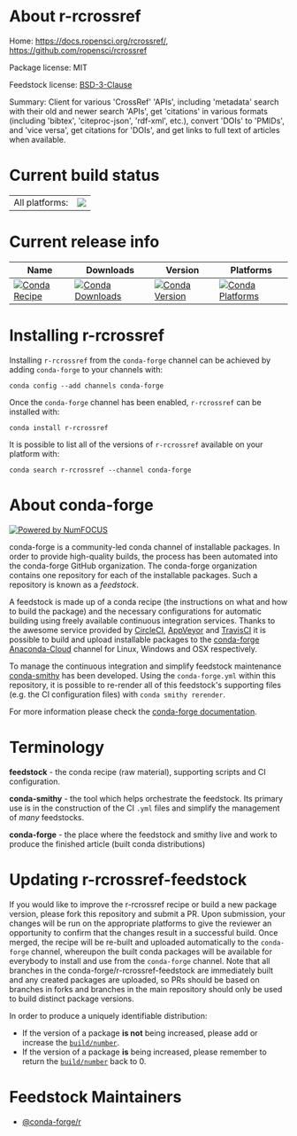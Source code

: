 About r-rcrossref
=================

Home: https://docs.ropensci.org/rcrossref/, https://github.com/ropensci/rcrossref

Package license: MIT

Feedstock license: [BSD-3-Clause](https://github.com/conda-forge/r-rcrossref-feedstock/blob/master/LICENSE.txt)

Summary: Client for various 'CrossRef' 'APIs', including 'metadata' search with their old and newer search 'APIs', get 'citations' in various formats (including 'bibtex', 'citeproc-json', 'rdf-xml', etc.), convert 'DOIs' to 'PMIDs', and 'vice versa', get citations for 'DOIs', and get links to full text of articles when available.

Current build status
====================


<table><tr><td>All platforms:</td>
    <td>
      <a href="https://dev.azure.com/conda-forge/feedstock-builds/_build/latest?definitionId=11482&branchName=master">
        <img src="https://dev.azure.com/conda-forge/feedstock-builds/_apis/build/status/r-rcrossref-feedstock?branchName=master">
      </a>
    </td>
  </tr>
</table>

Current release info
====================

| Name | Downloads | Version | Platforms |
| --- | --- | --- | --- |
| [![Conda Recipe](https://img.shields.io/badge/recipe-r--rcrossref-green.svg)](https://anaconda.org/conda-forge/r-rcrossref) | [![Conda Downloads](https://img.shields.io/conda/dn/conda-forge/r-rcrossref.svg)](https://anaconda.org/conda-forge/r-rcrossref) | [![Conda Version](https://img.shields.io/conda/vn/conda-forge/r-rcrossref.svg)](https://anaconda.org/conda-forge/r-rcrossref) | [![Conda Platforms](https://img.shields.io/conda/pn/conda-forge/r-rcrossref.svg)](https://anaconda.org/conda-forge/r-rcrossref) |

Installing r-rcrossref
======================

Installing `r-rcrossref` from the `conda-forge` channel can be achieved by adding `conda-forge` to your channels with:

```
conda config --add channels conda-forge
```

Once the `conda-forge` channel has been enabled, `r-rcrossref` can be installed with:

```
conda install r-rcrossref
```

It is possible to list all of the versions of `r-rcrossref` available on your platform with:

```
conda search r-rcrossref --channel conda-forge
```


About conda-forge
=================

[![Powered by NumFOCUS](https://img.shields.io/badge/powered%20by-NumFOCUS-orange.svg?style=flat&colorA=E1523D&colorB=007D8A)](http://numfocus.org)

conda-forge is a community-led conda channel of installable packages.
In order to provide high-quality builds, the process has been automated into the
conda-forge GitHub organization. The conda-forge organization contains one repository
for each of the installable packages. Such a repository is known as a *feedstock*.

A feedstock is made up of a conda recipe (the instructions on what and how to build
the package) and the necessary configurations for automatic building using freely
available continuous integration services. Thanks to the awesome service provided by
[CircleCI](https://circleci.com/), [AppVeyor](https://www.appveyor.com/)
and [TravisCI](https://travis-ci.com/) it is possible to build and upload installable
packages to the [conda-forge](https://anaconda.org/conda-forge)
[Anaconda-Cloud](https://anaconda.org/) channel for Linux, Windows and OSX respectively.

To manage the continuous integration and simplify feedstock maintenance
[conda-smithy](https://github.com/conda-forge/conda-smithy) has been developed.
Using the ``conda-forge.yml`` within this repository, it is possible to re-render all of
this feedstock's supporting files (e.g. the CI configuration files) with ``conda smithy rerender``.

For more information please check the [conda-forge documentation](https://conda-forge.org/docs/).

Terminology
===========

**feedstock** - the conda recipe (raw material), supporting scripts and CI configuration.

**conda-smithy** - the tool which helps orchestrate the feedstock.
                   Its primary use is in the construction of the CI ``.yml`` files
                   and simplify the management of *many* feedstocks.

**conda-forge** - the place where the feedstock and smithy live and work to
                  produce the finished article (built conda distributions)


Updating r-rcrossref-feedstock
==============================

If you would like to improve the r-rcrossref recipe or build a new
package version, please fork this repository and submit a PR. Upon submission,
your changes will be run on the appropriate platforms to give the reviewer an
opportunity to confirm that the changes result in a successful build. Once
merged, the recipe will be re-built and uploaded automatically to the
`conda-forge` channel, whereupon the built conda packages will be available for
everybody to install and use from the `conda-forge` channel.
Note that all branches in the conda-forge/r-rcrossref-feedstock are
immediately built and any created packages are uploaded, so PRs should be based
on branches in forks and branches in the main repository should only be used to
build distinct package versions.

In order to produce a uniquely identifiable distribution:
 * If the version of a package **is not** being increased, please add or increase
   the [``build/number``](https://conda.io/docs/user-guide/tasks/build-packages/define-metadata.html#build-number-and-string).
 * If the version of a package **is** being increased, please remember to return
   the [``build/number``](https://conda.io/docs/user-guide/tasks/build-packages/define-metadata.html#build-number-and-string)
   back to 0.

Feedstock Maintainers
=====================

* [@conda-forge/r](https://github.com/conda-forge/r/)

